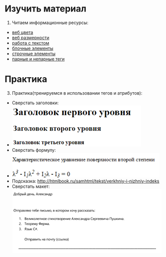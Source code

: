﻿# Изучить материал

1. Читаем информационные ресурсы:
 * [веб цвета](http://htmlbook.ru/samhtml/znacheniya-atributov-tegov/tsvet)
 * [веб размерности](http://htmlbook.ru/samhtml/znacheniya-atributov-tegov/razmer)
 * [работа с текстом](http://htmlbook.ru/samhtml/tekst)
 * [блочные элементы](http://htmlbook.ru/samhtml/tipy-tegov/blochnye-elementy)
 * [строчные элементы](http://htmlbook.ru/samhtml/tipy-tegov/strochnye-elementy)
 * [парные и непарные теги](http://ibrain.kz/sozdanie-web-saytov/parnye-i-odinochnye-tegi-konteynery)

# Практика

3. Практика(тренируемся в использовании тегов и атрибутов):
 * Сверстать заголовки: 
 * ![Alt Text](1.png)
 * Сверстать формулу:   
 * ![Alt Text](2.png)
 * Подсказка: http://htmlbook.ru/samhtml/tekst/verkhniy-i-nizhniy-indeks
 * Сверстать макет: ![Alt Text](3.png)



